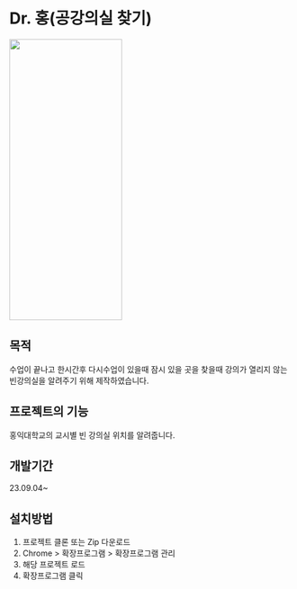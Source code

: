 # Dr. 홍(공강의실 찾기)

<img src="https://github.com/psp0/Dr.Hong/assets/76198219/a718f49a-bd2b-4946-87ae-e9e826e1daf5"  width="200" height="500"/>

## 목적
수업이 끝나고 한시간후 다시수업이 있을때 잠시 있을 곳을 찾을때 강의가 열리지 않는 빈강의실을 알려주기 위해 제작하였습니다.

## 프로젝트의 기능
홍익대학교의 교시별 빈 강의실 위치를 알려줍니다.

## 개발기간
23.09.04~

##  설치방법
1. 프로젝트 클론 또는 Zip 다운로드
2. Chrome > 확장프로그램 > 확장프로그램 관리
3. 해당 프로젝트 로드
4. 확장프로그램 클릭
